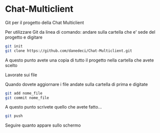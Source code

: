 # Chat-Multiclient
Git per il progetto della Chat Multiclient

Per utilizzare Git da linea di comando:
andare sulla cartella che e' sede del progetto e digitare

```bash
git init
git clone https://github.com/danedeci/Chat-Multiclient.git
```

A questo punto avete una copia di tutto il progetto nella cartella che avete scelto

Lavorate sui file

Quando dovete aggiornare i file andate sulla cartella di prima e digitate
```bash
git add nome_file
git commit nome_file
```
A questo punto scrivete quello che avete fatto...
```bash
git push
```
Seguire quanto appare sullo schermo
